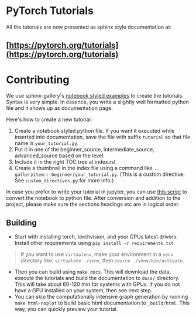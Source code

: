 # PyTorch Tutorials


All the tutorials are now presented as sphinx style documentation at:

## [https://pytorch.org/tutorials](https://pytorch.org/tutorials)



# Contributing

We use sphinx-gallery's [notebook styled examples](https://sphinx-gallery.readthedocs.io/en/latest/tutorials/plot_notebook.html#sphx-glr-tutorials-plot-notebook-py) to create the tutorials. Syntax is very simple. In essence, you write a slightly well formatted python file and it shows up as documentation page.

Here's how to create a new tutorial:
1. Create a notebook styled python file. If you want it executed while inserted into documentation, save the file with suffix `tutorial` so that file name is `your_tutorial.py`.
2. Put it in one of the beginner_source, intermediate_source, advanced_source based on the level.
2. Include it in the right TOC tree at index.rst
3. Create a thumbnail in the index file using a command like `.. galleryitem:: beginner/your_tutorial.py`. (This is a custom directive. See `custom_directives.py` for more info.) 

In case you prefer to write your tutorial in jupyter, you can use [this script](https://gist.github.com/chsasank/7218ca16f8d022e02a9c0deb94a310fe) to convert the notebook to python file. After conversion and addition to the project, please make sure the sections headings etc are in logical order.

## Building

- Start with installing torch, torchvision, and your GPUs latest drivers. Install other requirements using `pip install -r requirements.txt`

> If you want to use `virtualenv`, make your environment in a `venv` directory like: `virtualenv ./venv`, then `source ./venv/bin/activate`.

- Then you can build using `make docs`. This will download the data, execute the tutorials and build the documentation to `docs/` directory. This will take about 60-120 min for systems with GPUs. If you do not have a GPU installed on your system, then see next step.
- You can skip the computationally intensive graph generation by running `make html-noplot` to build basic html documentation to `_build/html`. This way, you can quickly preview your tutorial.
